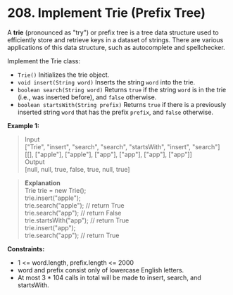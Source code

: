 # 208. Implement Trie (Prefix Tree)

A **trie** (pronounced as "try") or prefix tree is a tree data structure used to efficiently store and retrieve keys in a dataset of strings. There are various applications of this data structure, such as autocomplete and spellchecker.

Implement the Trie class:

- `Trie()` Initializes the trie object.
- `void insert(String word)` Inserts the string `word` into the trie.
- `boolean search(String word)` Returns `true` if the string `word` is in the trie (i.e., was inserted before), and `false` otherwise.
- `boolean startsWith(String prefix)` Returns `true` if there is a previously inserted string `word` that has the prefix `prefix`, and `false` otherwise.

**Example 1:**

> Input  
> ["Trie", "insert", "search", "search", "startsWith", "insert", "search"]  
> [[], ["apple"], ["apple"], ["app"], ["app"], ["app"], ["app"]]  
> Output  
> [null, null, true, false, true, null, true]   

> **Explanation**  
> Trie trie = new Trie();  
> trie.insert("apple");  
> trie.search("apple");   // return True  
> trie.search("app");     // return False  
> trie.startsWith("app"); // return True  
> trie.insert("app");  
> trie.search("app");     // return True


**Constraints:**

- 1 <= word.length, prefix.length <= 2000
- word and prefix consist only of lowercase English letters.
- At most 3 * 104 calls in total will be made to insert, search, and startsWith.